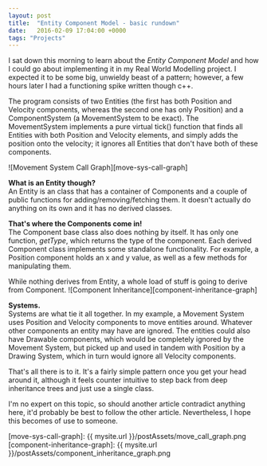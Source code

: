 ```yaml
---
layout: post
title:  "Entity Component Model - basic rundown"
date:   2016-02-09 17:04:00 +0000
tags: "Projects"
---
```

I sat down this morning to learn about the _Entity Component Model_ and how I could go about implementing it in my Real World Modelling project. I expected it to be some big, unwieldy beast of a pattern; however, a few hours later I had a functioning spike written though c++.

The program consists of two Entities (the first has both Position and Velocity components, whereas the second one has only Position) and a ComponentSystem (a MovementSystem to be exact). The MovementSystem implements a pure virtual tick() function that finds all Entities with both Position and Velocity elements, and simply adds the position onto the velocity; it ignores all Entities that don't have both of these components.

![Movement System Call Graph][move-sys-call-graph]

__What is an Entity though?__<br>
An Entity is an class that has a container of Components and a couple of public functions for adding/removing/fetching them. It doesn't actually do anything on its own and it has no derived classes.

__That's where the Components come in!__<br>
The Component base class also does nothing by itself. It has only one function, *getType*, which returns the type of the component. Each derived Component class implements some standalone functionality. For example, a Position component holds an x and y value, as well as a few methods for manipulating them.

While nothing derives from Entity, a whole load of stuff is going to derive from Component.
![Component Inheritance][component-inheritance-graph]

__Systems.__<br>
Systems are what tie it all together. In my example, a Movement System uses Position and Velocity components to move entities around. Whatever other components an entity may have are ignored. The entities could also have Drawable components, which would be completely ignored by the Movement System, but picked up and used in tandem with Position by a Drawing System, which in turn would ignore all Velocity components.

That's all there is to it. It's a fairly simple pattern once you get your head around it, although it feels counter intuitive to step back from deep inheritance trees and just use a single class.

I'm no expert on this topic, so should another article contradict anything here, it'd probably be best to follow the other article. Nevertheless, I hope this becomes of use to someone.


[move-sys-call-graph]: {{ mysite.url }}/postAssets/move_call_graph.png
[component-inheritance-graph]: {{ mysite.url }}/postAssets/component_inheritance_graph.png
